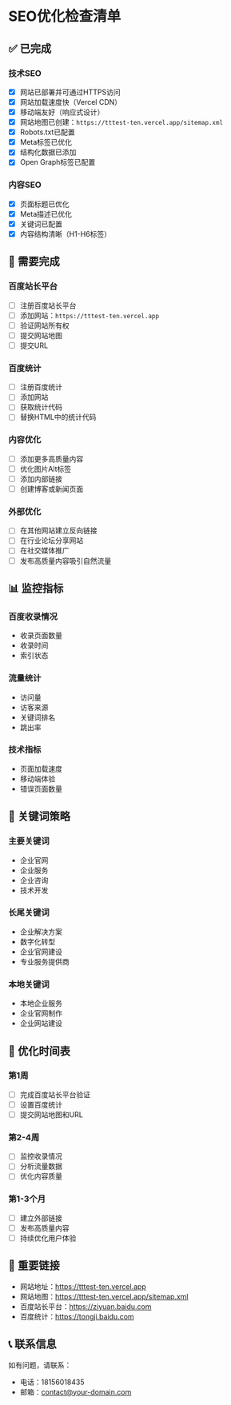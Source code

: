 # SEO优化检查清单

## ✅ 已完成

### 技术SEO
- [x] 网站已部署并可通过HTTPS访问
- [x] 网站加载速度快（Vercel CDN）
- [x] 移动端友好（响应式设计）
- [x] 网站地图已创建：`https://tttest-ten.vercel.app/sitemap.xml`
- [x] Robots.txt已配置
- [x] Meta标签已优化
- [x] 结构化数据已添加
- [x] Open Graph标签已配置

### 内容SEO
- [x] 页面标题已优化
- [x] Meta描述已优化
- [x] 关键词已配置
- [x] 内容结构清晰（H1-H6标签）

## 🔄 需要完成

### 百度站长平台
- [ ] 注册百度站长平台
- [ ] 添加网站：`https://tttest-ten.vercel.app`
- [ ] 验证网站所有权
- [ ] 提交网站地图
- [ ] 提交URL

### 百度统计
- [ ] 注册百度统计
- [ ] 添加网站
- [ ] 获取统计代码
- [ ] 替换HTML中的统计代码

### 内容优化
- [ ] 添加更多高质量内容
- [ ] 优化图片Alt标签
- [ ] 添加内部链接
- [ ] 创建博客或新闻页面

### 外部优化
- [ ] 在其他网站建立反向链接
- [ ] 在行业论坛分享网站
- [ ] 在社交媒体推广
- [ ] 发布高质量内容吸引自然流量

## 📊 监控指标

### 百度收录情况
- 收录页面数量
- 收录时间
- 索引状态

### 流量统计
- 访问量
- 访客来源
- 关键词排名
- 跳出率

### 技术指标
- 页面加载速度
- 移动端体验
- 错误页面数量

## 🎯 关键词策略

### 主要关键词
- 企业官网
- 企业服务
- 企业咨询
- 技术开发

### 长尾关键词
- 企业解决方案
- 数字化转型
- 企业官网建设
- 专业服务提供商

### 本地关键词
- 本地企业服务
- 企业官网制作
- 企业网站建设

## 📅 优化时间表

### 第1周
- [ ] 完成百度站长平台验证
- [ ] 设置百度统计
- [ ] 提交网站地图和URL

### 第2-4周
- [ ] 监控收录情况
- [ ] 分析流量数据
- [ ] 优化内容质量

### 第1-3个月
- [ ] 建立外部链接
- [ ] 发布高质量内容
- [ ] 持续优化用户体验

## 🔗 重要链接

- 网站地址：https://tttest-ten.vercel.app
- 网站地图：https://tttest-ten.vercel.app/sitemap.xml
- 百度站长平台：https://ziyuan.baidu.com
- 百度统计：https://tongji.baidu.com

## 📞 联系信息

如有问题，请联系：
- 电话：18156018435
- 邮箱：contact@your-domain.com 